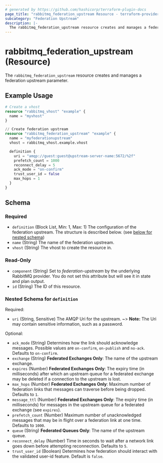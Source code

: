 ```yaml
---
# generated by https://github.com/hashicorp/terraform-plugin-docs
page_title: "rabbitmq_federation_upstream Resource - terraform-provider-rabbitmq"
subcategory: "Federation Upstream"
description: |-
  The rabbitmq_federation_upstream resource creates and manages a federation upstream parameter.
---
```


# rabbitmq_federation_upstream (Resource)

The `rabbitmq_federation_upstream` resource creates and manages a federation upstream parameter.

## Example Usage

```terraform
# Create a vhost
resource "rabbitmq_vhost" "example" {
  name = "myvhost"
}

// Create federation upstream
resource "rabbitmq_federation_upstream" "example" {
  name = "myfederationupstream"
  vhost = rabbitmq_vhost.example.vhost

  definition {
    uri = "amqp://guest:guest@upstream-server-name:5672/%2f"
    prefetch_count = 1000
    reconnect_delay = 5
    ack_mode = "on-confirm"
    trust_user_id = false
    max_hops = 1
  }
}
```

<!-- schema generated by tfplugindocs -->
## Schema

### Required

- `definition` (Block List, Min: 1, Max: 1) The configuration of the federation upstream. The structure is described below. (see [below for nested schema](#nestedblock--definition))
- `name` (String) The name of the federation upstream.
- `vhost` (String) The vhost to create the resource in.

### Read-Only

- `component` (String) Set to _federation-upstream_ by the underlying RabbitMQ provider. You do not set this attribute but will see it in state and plan output.
- `id` (String) The ID of this resource.

<a id="nestedblock--definition"></a>
### Nested Schema for `definition`

Required:

- `uri` (String, Sensitive) The AMQP Uri for the upstream.
~> **Note:** The Uri may contain sensitive information, such as a password.

Optional:

- `ack_mode` (String) Determines how the link should acknowledge messages. Possible values are `on-confirm`, `on-publish` and `no-ack`. Defaults to `on-confirm`.
- `exchange` (String) **Federated Exchanges Only**: The name of the upstream exchange.
- `expires` (Number) **Federated Exchanges Only**: The expiry time (in milliseconds) after which an upstream queue for a federated exchange may be deleted if a connection to the upstream is lost.
- `max_hops` (Number) **Federated Exchanges Only**: Maximum number of federation links that messages can traverse before being dropped. Defaults to `1`.
- `message_ttl` (Number) **Federated Exchanges Only**: The expiry time (in milliseconds) for messages in the upstream queue for a federated exchange (see `expires`).
- `prefetch_count` (Number) Maximum number of unacknowledged messages that may be in flight over a federation link at one time. Defaults to `1000`.
- `queue` (String) **Federated Queues Only**: The name of the upstream queue.
- `reconnect_delay` (Number) Time in seconds to wait after a network link goes down before attempting reconnection. Defaults to `5`.
- `trust_user_id` (Boolean) Determines how federation should interact with the validated user-id feature. Default is `false`.
